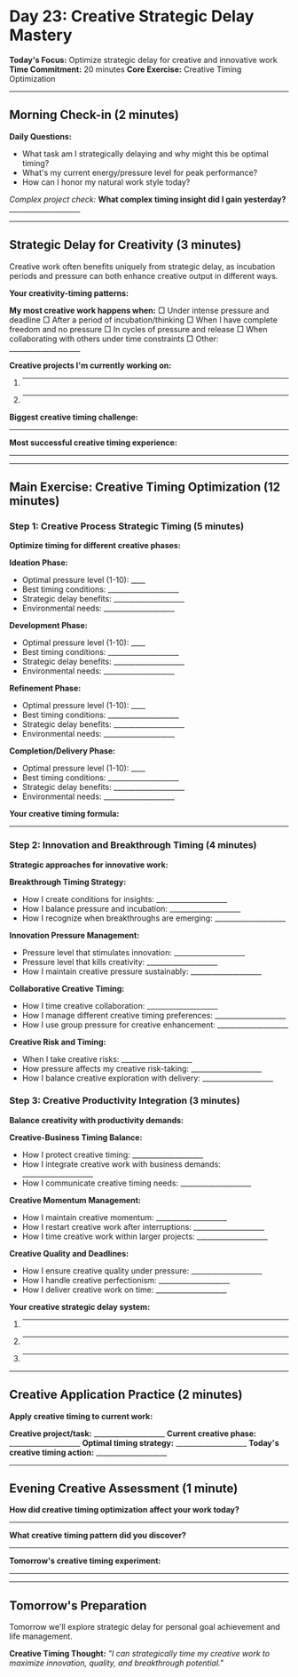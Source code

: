 # Day 23: Creative Strategic Delay Mastery

**Today's Focus:** Optimize strategic delay for creative and innovative work
**Time Commitment:** 20 minutes
**Core Exercise:** Creative Timing Optimization

---

## Morning Check-in (2 minutes)

**Daily Questions:**
- What task am I strategically delaying and why might this be optimal timing?
- What's my current energy/pressure level for peak performance?
- How can I honor my natural work style today?

*Complex project check:*
**What complex timing insight did I gain yesterday?** ____________________

---

## Strategic Delay for Creativity (3 minutes)

Creative work often benefits uniquely from strategic delay, as incubation periods and pressure can both enhance creative output in different ways.

**Your creativity-timing patterns:**

**My most creative work happens when:**
□ Under intense pressure and deadline
□ After a period of incubation/thinking
□ When I have complete freedom and no pressure
□ In cycles of pressure and release
□ When collaborating with others under time constraints
□ Other: ____________________

**Creative projects I'm currently working on:**
1. ____________________
2. ____________________

**Biggest creative timing challenge:**
____________________

**Most successful creative timing experience:**
____________________

---

## Main Exercise: Creative Timing Optimization (12 minutes)

### Step 1: Creative Process Strategic Timing (5 minutes)

**Optimize timing for different creative phases:**

**Ideation Phase:**
- Optimal pressure level (1-10): ____
- Best timing conditions: ____________________
- Strategic delay benefits: ____________________
- Environmental needs: ____________________

**Development Phase:**
- Optimal pressure level (1-10): ____
- Best timing conditions: ____________________
- Strategic delay benefits: ____________________
- Environmental needs: ____________________

**Refinement Phase:**
- Optimal pressure level (1-10): ____
- Best timing conditions: ____________________
- Strategic delay benefits: ____________________
- Environmental needs: ____________________

**Completion/Delivery Phase:**
- Optimal pressure level (1-10): ____
- Best timing conditions: ____________________
- Strategic delay benefits: ____________________
- Environmental needs: ____________________

**Your creative timing formula:**
____________________

### Step 2: Innovation and Breakthrough Timing (4 minutes)

**Strategic approaches for innovative work:**

**Breakthrough Timing Strategy:**
- How I create conditions for insights: ____________________
- How I balance pressure and incubation: ____________________
- How I recognize when breakthroughs are emerging: ____________________

**Innovation Pressure Management:**
- Pressure level that stimulates innovation: ____________________
- Pressure level that kills creativity: ____________________
- How I maintain creative pressure sustainably: ____________________

**Collaborative Creative Timing:**
- How I time creative collaboration: ____________________
- How I manage different creative timing preferences: ____________________
- How I use group pressure for creative enhancement: ____________________

**Creative Risk and Timing:**
- When I take creative risks: ____________________
- How pressure affects my creative risk-taking: ____________________
- How I balance creative exploration with delivery: ____________________

### Step 3: Creative Productivity Integration (3 minutes)

**Balance creativity with productivity demands:**

**Creative-Business Timing Balance:**
- How I protect creative timing: ____________________
- How I integrate creative work with business demands: ____________________
- How I communicate creative timing needs: ____________________

**Creative Momentum Management:**
- How I maintain creative momentum: ____________________
- How I restart creative work after interruptions: ____________________
- How I time creative work within larger projects: ____________________

**Creative Quality and Deadlines:**
- How I ensure creative quality under pressure: ____________________
- How I handle creative perfectionism: ____________________
- How I deliver creative work on time: ____________________

**Your creative strategic delay system:**
1. ____________________
2. ____________________
3. ____________________

---

## Creative Application Practice (2 minutes)

**Apply creative timing to current work:**

**Creative project/task:** ____________________
**Current creative phase:** ____________________
**Optimal timing strategy:** ____________________
**Today's creative timing action:** ____________________

---

## Evening Creative Assessment (1 minute)

**How did creative timing optimization affect your work today?**
____________________

**What creative timing pattern did you discover?**
____________________

**Tomorrow's creative timing experiment:**
____________________

---

## Tomorrow's Preparation
Tomorrow we'll explore strategic delay for personal goal achievement and life management.

**Creative Timing Thought:**
*\"I can strategically time my creative work to maximize innovation, quality, and breakthrough potential.\"*